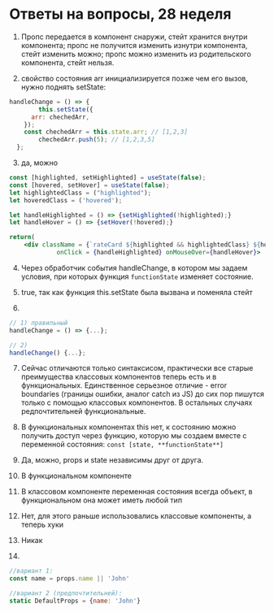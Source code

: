 # Ответы на вопросы, 28 неделя

1) Пропс передается в компонент снаружи, стейт хранится внутри компонента; пропс не получится изменить изнутри компонента, стейт изменить можно; пропс можно изменить из родительского компонента, стейт нельзя.

2) свойство состояния arr инициализируется позже чем его вызов, нужно поднять setState:

```jsx
handleChange = () => {
		this.setState({
      arr: chechedArr,
    });
    const chechedArr = this.state.arr; // [1,2,3] 
		chechedArr.push(5); // [1,2,3,5] 
  };
```

3) да, можно

```jsx
const [highlighted, setHighlighted] = useState(false);
const [hovered, setHover] = useState(false);
let highlightedClass = ("highlighted");
let hoveredClass = ('hovered');

let handleHighlighted = () => {setHighlighted(!highlighted);}
let handleHover = () => {setHover(!hovered);}

return(
	<div className = {`rateCard ${highlighted && highlightedClass} ${hovered && hoveredClass}`} 
			 onClick = {handleHighlighted} onMouseOver={handleHover}>
```

4) Через обработчик события handleChange, в котором мы задаем условия, при которых функция `functionState` изменяет состояние.

5) true, так как функция this.setState была вызвана и поменяла стейт

6) 

```jsx
// 1) правильный
handleChange = () => {...};

// 2)
handleChange() {...};
```

7) Сейчас отличаются только синтаксисом, практически все старые преимущества классовых компонентов теперь есть и в функциональных. Единственное серьезное отличие - error boundaries (границы ошибки, аналог catch из JS) до сих пор пишутся только с помощью классовых компонентов. В остальных случаях редпочтительней функциональные.

8) В функциональных компонентах this нет, к состоянию можно получить доступ через функцию, которую мы создаем вместе с переменной состояния: `const [state, **functionState**]`

9) Да, можно, props и state независимы друг от друга.

10) В функциональном компоненте

11) В классовом компоненте переменная состояния всегда объект, в функциональном она может иметь любой тип

12) Нет, для этого раньше использовались классовые компоненты, а теперь хуки

13) Никак

14)

```jsx
//вариант 1:
const name = props.name || 'John'

//вариант 2 (предпочтительней):
static DefaultProps = {name: 'John'}
```
